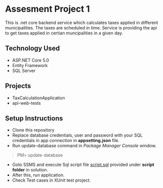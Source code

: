 # Assesment Project 1
This is .net core backend service which calculates taxes applied in different municipalities. The taxes are scheduled in time. Service is providing the api to get taxes applied in certian muncipalities in a given day.

## Technology Used
- ASP.NET Core 5.0
- Entity Framework
- SQL Server

## Projects
- TaxCalculationApplication
- api-web-tests  

## Setup Instructions
- Clone this repository
- Replace database credentials, user and password with your SQL credentials  in app connection in **appsetting.json** file.
- Run update-database command in _Package Manager Console_ window.
> PM> update-database
- Goto SSMS and execute Sql script file [script.sql](https://github.com/Tripti-Pandey/AssesmentProject1/blob/main/TaxCalculationApplication/Script/script.sql) provided under **script folder** in solution.
- After this, run application.
- Check Test cases in XUnit test project.
